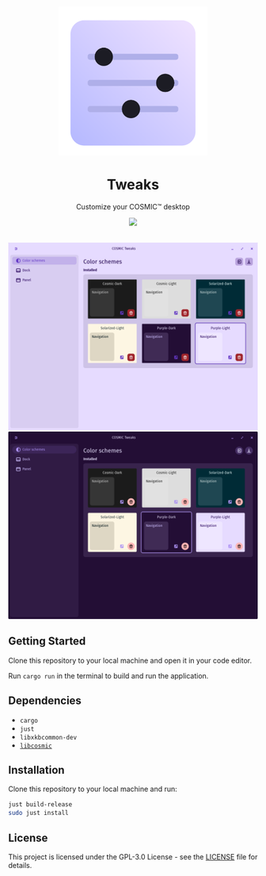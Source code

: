 <div align="center">
    <img src="res/icons/hicolor/scalable/apps/icon.svg" width="300"/>
    <h1>Tweaks</h1>
    <p>Customize your COSMIC™ desktop</p>
    <a href="https://flathub.org/apps/dev.edfloreshz.CosmicTweaks"><img src="https://flathub.org/api/badge?svg&locale=en" /></a>
    <br/><br/>
</div>

![window-light.png](res/screenshots/window-light.png#gh-light-mode-only)
![window-dark.png](res/screenshots/window-dark.png#gh-dark-mode-only)

## Getting Started
Clone this repository to your local machine and open it in your code editor.

Run `cargo run` in the terminal to build and run the application.

## Dependencies
- `cargo`
- `just`
- `libxkbcommon-dev`
- [`libcosmic`](https://github.com/pop-os/libcosmic?tab=readme-ov-file#building)

## Installation
Clone this repository to your local machine and run:

```bash
just build-release
sudo just install
```

## License
This project is licensed under the GPL-3.0 License - see the [LICENSE](LICENSE) file for details.
